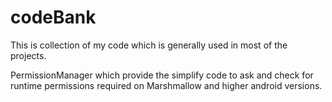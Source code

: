 # codeBank
This is collection of my code which is generally used in most of the projects.  

PermissionManager which provide the simplify code to ask and check for runtime permissions required on Marshmallow and higher android versions.
